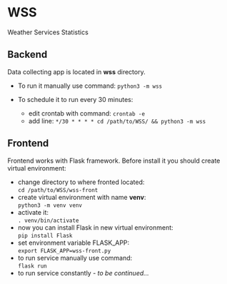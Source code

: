 # WSS
Weather Services Statistics

## Backend 
Data collecting app is located in **wss** directory.
- To run it manually use command: `python3 -m wss`

- To schedule it to run every 30 minutes:
    - edit crontab with command: `crontab -e`
    - add line: 
    `*/30 * * * * cd /path/to/WSS/ && python3 -m wss`

## Frontend
Frontend works with Flask framework. Before install it you should create virtual environment:
- change directory to where fronted located:  
`cd /path/to/WSS/wss-front`
- create virtual environment with name **venv**:  
`python3 -m venv venv`
- activate it:  
`. venv/bin/activate`
- now you can install Flask in new virtual environment:  
`pip install Flask`
- set environment variable FLASK_APP:  
`export FLASK_APP=wss-front.py`
- to run service manually use command:  
`flask run`
- to run service constantly - *to be continued...* 